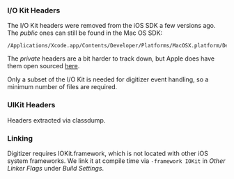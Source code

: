 ### I/O Kit Headers
The I/O Kit headers were removed from the iOS SDK a few versions ago. The _public_ ones can still be found in the Mac OS SDK:
```
/Applications/Xcode.app/Contents/Developer/Platforms/MacOSX.platform/Developer/SDKs/MacOSX.sdk/System/Library/Frameworks/IOKit.framework/Versions/A/Headers
```

The _private_ headers are a bit harder to track down, but Apple does have them open sourced [here](https://opensource.apple.com/source/IOHIDFamily/IOHIDFamily-870.60.4/IOHIDFamily/).

Only a subset of the I/O Kit is needed for digitizer event handling, so a minimum number of files are required.

### UIKit Headers
Headers extracted via classdump.


### Linking
Digitizer requires IOKit.framework, which is not located with other iOS system frameworks. We link it at compile time via `-framework IOKit` in _Other Linker Flags_ under _Build Settings_.

